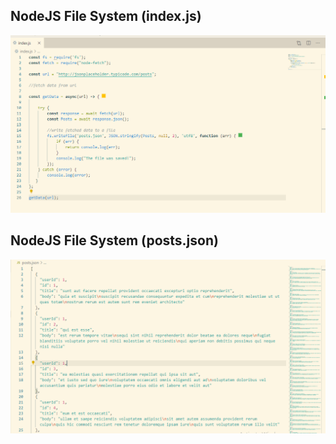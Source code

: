 ## NodeJS File System (index.js)

<img src="images/node.png" alt="index image">

## NodeJS File System (posts.json)
<img src="images/json.png" alt="json object image">
